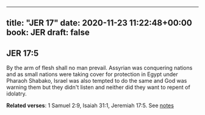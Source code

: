 
---
title: "JER 17"
date: 2020-11-23 11:22:48+00:00
book: JER
draft: false
---

## JER 17:5

By the arm of flesh shall no man prevail. Assyrian was conquering nations and as small nations were taking cover for protection in Egypt under Pharaoh Shabako, Israel was also tempted to do the same and God was warning them but they didn't listen and neither did they want to repent of idolatry.

**Related verses**: 1 Samuel 2:9, Isaiah 31:1, Jeremiah 17:5. See [notes](https://my.bible.com/notes/3569139368084627657)

